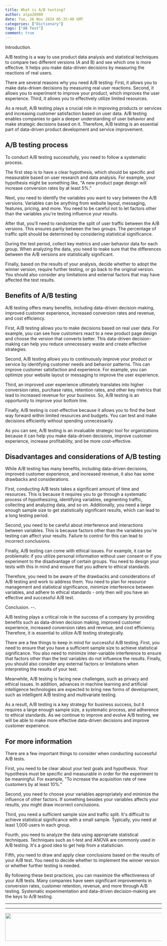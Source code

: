 ```yaml
---
title: What is A/B testing?
author: alpa28980
date: Tue, 26 Nov 2024 05:35:40 GMT
categories: ["Dictionary"]
tags: ["AB Test"]
comment: true
---
```


Introduction.


A/B testing is a way to use product data analysis and statistical techniques to compare two different versions (A and B) and see which one is more effective. It helps you make data-driven decisions by measuring the reactions of real users.

There are several reasons why you need A/B testing: First, it allows you to make data-driven decisions by measuring real user reactions. Second, it allows you to experiment to improve your product, which improves the user experience. Third, it allows you to effectively utilize limited resources.

As a result, A/B testing plays a crucial role in improving products or services and increasing customer satisfaction based on user data. A/B testing enables companies to gain a deeper understanding of user behavior and make strategic decisions based on it. Therefore, A/B testing is an essential part of data-driven product development and service improvement.

A/B testing process
------------

To conduct A/B testing successfully, you need to follow a systematic process.

The first step is to have a clear hypothesis, which should be specific and measurable based on user research and data analysis. For example, your hypothesis might be something like, "A new product page design will increase conversion rates by at least 5%."

Next, you need to identify the variables you want to vary between the A/B versions. Variables can be anything from website layout, messaging, features, pricing, and more. You need to be careful not to let factors other than the variables you're testing influence your results.

After that, you'll need to randomize the split of user traffic between the A/B versions. This ensures parity between the two groups. The percentage of traffic split should be determined by considering statistical significance.

During the test period, collect key metrics and user behavior data for each group. When analyzing the data, you need to make sure that the differences between the A/B versions are statistically significant.

Finally, based on the results of your analysis, decide whether to adopt the winner version, require further testing, or go back to the original version. You should also consider any limitations and external factors that may have affected the test results.

Benefits of A/B testing
-----------

A/B testing offers many benefits, including data-driven decision-making, improved customer experience, increased conversion rates and revenue, and cost efficiency.

First, A/B testing allows you to make decisions based on real user data. For example, you can see how customers react to a new product page design and choose the version that converts better. This data-driven decision-making can help you reduce unnecessary waste and create effective strategies.

Second, A/B testing allows you to continuously improve your product or service by identifying customer needs and behavior patterns. This can improve customer satisfaction and experience. For example, you can optimize your website layout or messaging to improve the user experience.

Third, an improved user experience ultimately translates into higher conversion rates, purchase rates, retention rates, and other key metrics that lead to increased revenue for your business. So, A/B testing is an opportunity to improve your bottom line.

Finally, A/B testing is cost-effective because it allows you to find the best way forward within limited resources and budgets. You can test and make decisions efficiently without spending unnecessarily.

As you can see, A/B testing is an invaluable strategic tool for organizations because it can help you make data-driven decisions, improve customer experience, increase profitability, and be more cost-effective.

Disadvantages and considerations of A/B testing
------------------

While A/B testing has many benefits, including data-driven decisions, improved customer experience, and increased revenue, it also has some drawbacks and considerations.

First, conducting A/B tests takes a significant amount of time and resources. This is because it requires you to go through a systematic process of hypothesizing, identifying variables, segmenting traffic, collecting and analyzing data, and so on. Additionally, you need a large enough sample size to get statistically significant results, which can lead to a long testing period.

Second, you need to be careful about interference and interactions between variables. This is because factors other than the variables you're testing can affect your results. Failure to control for this can lead to incorrect conclusions.

Finally, A/B testing can come with ethical issues. For example, it can be problematic if you utilize personal information without user consent or if you experiment to the disadvantage of certain groups. You need to design your tests with this in mind and ensure that you adhere to ethical standards.

Therefore, you need to be aware of the drawbacks and considerations of A/B testing and work to address them. You need to plan for resource management and statistical significance, minimize interference between variables, and adhere to ethical standards - only then will you have an effective and successful A/B test.

Conclusion.
--.

A/B testing plays a critical role in the success of a company by providing benefits such as data-driven decision making, improved customer experience, increased conversion rates and revenue, and cost efficiency. Therefore, it is essential to utilize A/B testing strategically.

There are a few things to keep in mind for successful A/B testing. First, you need to ensure that you have a sufficient sample size to achieve statistical significance. You also need to minimize inter-variable interference to ensure that factors other than the test variables do not influence the results. Finally, you should also consider any external factors or limitations when interpreting the results of your test.

Meanwhile, A/B testing is facing new challenges, such as privacy and ethical issues. In addition, advances in machine learning and artificial intelligence technologies are expected to bring new forms of development, such as intelligent A/B testing and multivariate testing.

As a result, A/B testing is a key strategy for business success, but it requires a large enough sample size, a systematic process, and adherence to ethical standards. As we continue to improve and evolve A/B testing, we will be able to make more effective data-driven decisions and improve customer experience.

For more information
-------

There are a few important things to consider when conducting successful A/B tests.

First, you need to be clear about your test goals and hypothesis. Your hypothesis must be specific and measurable in order for the experiment to be meaningful. For example, "To increase the acquisition rate of new customers by at least 10%."

Second, you need to choose your variables appropriately and minimize the influence of other factors. If something besides your variables affects your results, you might draw incorrect conclusions.

Third, you need a sufficient sample size and traffic split. It's difficult to achieve statistical significance with a small sample. Typically, you need at least 1,000 users in each group.

Fourth, you need to analyze the data using appropriate statistical techniques. Techniques such as t-test and ANOVA are commonly used in A/B testing. It's a good idea to get help from a statistician.

Fifth, you need to draw and apply clear conclusions based on the results of your A/B test. You need to decide whether to implement the winner version or whether further testing is needed.

By following these best practices, you can maximize the effectiveness of your A/B tests. Many companies have seen significant improvements in conversion rates, customer retention, revenue, and more through A/B testing. Systematic experimentation and data-driven decision-making are the keys to A/B testing.

---
---

<a href='https://s.click.aliexpress.com/e/_onuzOWd?bz=725*90' target='_parent'><img width='725' height='90' src='https://ae01.alicdn.com/kf/S8feb695d06904bd381ff69e15e0765bar.jpg' /></a>

